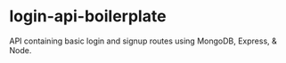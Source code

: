 # login-api-boilerplate
API containing basic login and signup routes using MongoDB, Express, &amp; Node.
